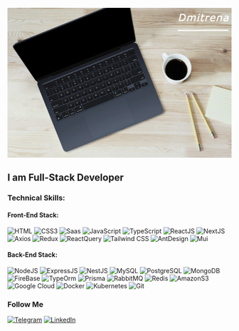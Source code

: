 ![Header](https://github.com/Dmitrena/dmitrena/blob/main/assets/header.jpeg)

## I am Full-Stack Developer

### Technical Skills:

#### Front-End Stack:

![HTML](https://img.shields.io/badge/-HTML-2F4F4F?style=for-the-badge&logo=html5&logoColor=#E34F26)
![CSS3](https://img.shields.io/badge/-CSS-2F4F4F?style=for-the-badge&logo=css3&logoColor=1572B6)
![Saas](https://img.shields.io/badge/-Saas-2F4F4F?style=for-the-badge&logo=sass&logoColor=#CC6699)
![JavaScript](https://img.shields.io/badge/-JavaScript-2F4F4F?style=for-the-badge&logo=javascript)
![TypeScript](https://img.shields.io/badge/-TypeSctipt-2F4F4F?style=for-the-badge&logo=typescript)
![ReactJS](https://img.shields.io/badge/-ReactJS-2F4F4F?style=for-the-badge&logo=react&logoColor=#61DAFB)
![NextJS](https://img.shields.io/badge/-NextJS-2F4F4F?style=for-the-badge&logo=nextdotjs&logoColor=#000000)
![Axios](https://img.shields.io/badge/-Axios-2F4F4F?style=for-the-badge&logo=axios&logoColor=5A29E4)
![Redux](https://img.shields.io/badge/-Redux-2F4F4F?style=for-the-badge&logo=redux&logoColor=764ABC)
![ReactQuery](https://img.shields.io/badge/-ReactQuery-2F4F4F?style=for-the-badge&logo=reactquery&logoColor=#FF4154)
![Tailwind CSS](https://img.shields.io/badge/-Tailwind-2F4F4F?style=for-the-badge&logo=tailwindcss&logoColor=#06B6D4)
![AntDesign](https://img.shields.io/badge/-AntDesign-2F4F4F?style=for-the-badge&logo=antdesign&logoColor=0170FE)
![Mui](https://img.shields.io/badge/-Mui-2F4F4F?style=for-the-badge&logo=mui&logoColor=#007FFF)

#### Back-End Stack:

![NodeJS](https://img.shields.io/badge/-NODEJS-2F4F4F?style=for-the-badge&logo=nodedotjs&logoColor=#339933)
![ExpressJS](https://img.shields.io/badge/-ExpressJS-2F4F4F?style=for-the-badge&logo=express&logoColor=#000000)
![NestJS](https://img.shields.io/badge/-NestJS-2F4F4F?style=for-the-badge&logo=nestjs&logoColor=E0234E)
![MySQL](https://img.shields.io/badge/-MySQL-2F4F4F?style=for-the-badge&logo=mysql&logoColor=#4479A1)
![PostgreSQL](https://img.shields.io/badge/-PostgreSQL-2F4F4F?style=for-the-badge&logo=postgresql&logoColor=#4169E1)
![MongoDB](https://img.shields.io/badge/-MongoDB-2F4F4F?style=for-the-badge&logo=mongodb&logoColor=#47A248)
![FireBase](https://img.shields.io/badge/-firebase(firestore)-2F4F4F?style=for-the-badge&logo=firebase&logoColor=FFCA28)
![TypeOrm](https://img.shields.io/badge/-TypeOrm-2F4F4F?style=for-the-badge)
![Prisma](https://img.shields.io/badge/-Prisma-2F4F4F?style=for-the-badge&logo=prisma&logoColor=#2D3748)
![RabbitMQ](https://img.shields.io/badge/-RabbitMQ-2F4F4F?style=for-the-badge&logo=rabbitmq&logoColor=#FF6600)
![Redis](https://img.shields.io/badge/-Redis-2F4F4F?style=for-the-badge&logo=redis&logoColor=#DC382D)
![AmazonS3](https://img.shields.io/badge/-AmazonS3-2F4F4F?style=for-the-badge&logo=amazons3&logoColor=#569A31)
![Google Cloud](https://img.shields.io/badge/-GoogleCloud-2F4F4F?style=for-the-badge&logo=googlecloud&logoColor=#4285F4)
![Docker](https://img.shields.io/badge/-Docker-2F4F4F?style=for-the-badge&logo=docker&logoColor=#2496ED)
![Kubernetes](https://img.shields.io/badge/-Kubernetes-2F4F4F?style=for-the-badge&logo=kubernetes&logoColor=#326CE5)
![Git](https://img.shields.io/badge/-Git-2F4F4F?style=for-the-badge&logo=git&logoColor=#F05032)

### Follow Me

[![Telegram](https://img.shields.io/badge/-Telegram-090909?style=for-the-badge&logo=telegram&logoColor=27A0D9)](https://t.me/dmitrena)
[![LinkedIn](https://img.shields.io/badge/-LinkedIn-090909?style=for-the-badge&logo=linkedin&logoColor=007BB6)](https://www.linkedin.com/in/dmytro-dziurzia-715719235/)
